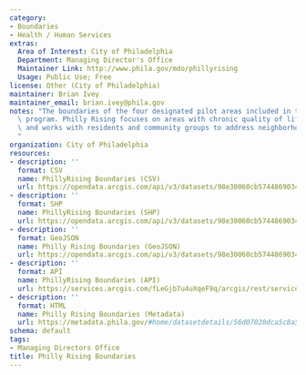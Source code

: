 ```yaml
---
category:
- Boundaries
- Health / Human Services
extras:
  Area of Interest: City of Philadelphia
  Department: Managing Director's Office
  Maintainer Link: http://www.phila.gov/mdo/phillyrising
  Usage: Public Use; Free
license: Other (City of Philadelphia)
maintainer: Brian Ivey
maintainer_email: brian.ivey@phila.gov
notes: "The boundaries of the four designated pilot areas included in the Philly Rising\
  \ program. Philly Rising focuses on areas with chronic quality of life concerns\
  \ and works with residents and community groups to address neighborhood issues.\
  "
organization: City of Philadelphia
resources:
- description: ''
  format: CSV
  name: PhillyRising Boundaries (CSV)
  url: https://opendata.arcgis.com/api/v3/datasets/98e30060cb57448690347a67838e98c3_0/downloads/data?format=csv&spatialRefId=4326
- description: ''
  format: SHP
  name: PhillyRising Boundaries (SHP)
  url: https://opendata.arcgis.com/api/v3/datasets/98e30060cb57448690347a67838e98c3_0/downloads/data?format=shp&spatialRefId=4326
- description: ''
  format: GeoJSON
  name: Philly Rising Boundaries (GeoJSON)
  url: https://opendata.arcgis.com/api/v3/datasets/98e30060cb57448690347a67838e98c3_0/downloads/data?format=geojson&spatialRefId=4326
- description: ''
  format: API
  name: PhillyRising Boundaries (API)
  url: https://services.arcgis.com/fLeGjb7u4uXqeF9q/arcgis/rest/services/PhillyRising_Boundaries/FeatureServer/0/query?outFields=*&where=1%3D1
- description: ''
  format: HTML
  name: Philly Rising Boundaries (Metadata)
  url: https://metadata.phila.gov/#home/datasetdetails/56d07020dca5c8a55b04aafc/representationdetails/56d07020dca5c8a55b04aafe/
schema: default
tags:
- Managing Directors Office
title: Philly Rising Boundaries
---
```

